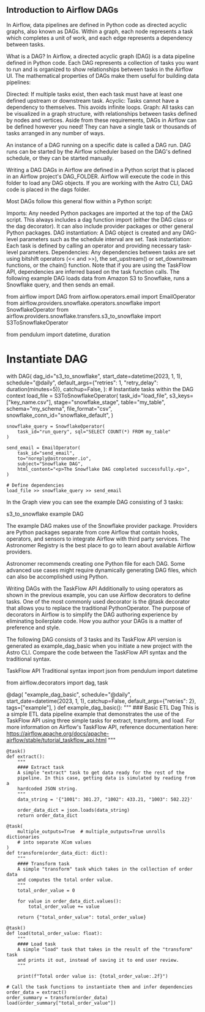 ## Introduction to Airflow DAGs
In Airflow, data pipelines are defined in Python code as directed acyclic graphs, also known as DAGs. Within a graph, each node represents a task which completes a unit of work, and each edge represents a dependency between tasks.


What is a DAG?
In Airflow, a directed acyclic graph (DAG) is a data pipeline defined in Python code. Each DAG represents a collection of tasks you want to run and is organized to show relationships between tasks in the Airflow UI. The mathematical properties of DAGs make them useful for building data pipelines:

Directed: If multiple tasks exist, then each task must have at least one defined upstream or downstream task.
Acyclic: Tasks cannot have a dependency to themselves. This avoids infinite loops.
Graph: All tasks can be visualized in a graph structure, with relationships between tasks defined by nodes and vertices.
Aside from these requirements, DAGs in Airflow can be defined however you need! They can have a single task or thousands of tasks arranged in any number of ways.

An instance of a DAG running on a specific date is called a DAG run. DAG runs can be started by the Airflow scheduler based on the DAG's defined schedule, or they can be started manually.

Writing a DAG
DAGs in Airflow are defined in a Python script that is placed in an Airflow project's DAG_FOLDER. Airflow will execute the code in this folder to load any DAG objects. If you are working with the Astro CLI, DAG code is placed in the dags folder.

Most DAGs follow this general flow within a Python script:

Imports: Any needed Python packages are imported at the top of the DAG script. This always includes a dag function import (either the DAG class or the dag decorator). It can also include provider packages or other general Python packages.
DAG instantiation: A DAG object is created and any DAG-level parameters such as the schedule interval are set.
Task instantiation: Each task is defined by calling an operator and providing necessary task-level parameters.
Dependencies: Any dependencies between tasks are set using bitshift operators (<< and >>), the set_upstream() or set_downstream functions, or the chain() function. Note that if you are using the TaskFlow API, dependencies are inferred based on the task function calls.
The following example DAG loads data from Amazon S3 to Snowflake, runs a Snowflake query, and then sends an email.

from airflow import DAG
from airflow.operators.email import EmailOperator
from airflow.providers.snowflake.operators.snowflake import SnowflakeOperator
from airflow.providers.snowflake.transfers.s3_to_snowflake import S3ToSnowflakeOperator

from pendulum import datetime, duration

# Instantiate DAG
with DAG(
    dag_id="s3_to_snowflake",
    start_date=datetime(2023, 1, 1),
    schedule="@daily",
    default_args={"retries": 1, "retry_delay": duration(minutes=5)},
    catchup=False,
):
    # Instantiate tasks within the DAG context
    load_file = S3ToSnowflakeOperator(
        task_id="load_file",
        s3_keys=["key_name.csv"],
        stage="snowflake_stage",
        table="my_table",
        schema="my_schema",
        file_format="csv",
        snowflake_conn_id="snowflake_default",
    )

    snowflake_query = SnowflakeOperator(
        task_id="run_query", sql="SELECT COUNT(*) FROM my_table"
    )

    send_email = EmailOperator(
        task_id="send_email",
        to="noreply@astronomer.io",
        subject="Snowflake DAG",
        html_content="<p>The Snowflake DAG completed successfully.<p>",
    )

    # Define dependencies
    load_file >> snowflake_query >> send_email

In the Graph view you can see the example DAG consisting of 3 tasks:

s3_to_snowflake example DAG

The example DAG makes use of the Snowflake provider package. Providers are Python packages separate from core Airflow that contain hooks, operators, and sensors to integrate Airflow with third party services. The Astronomer Registry is the best place to go to learn about available Airflow providers.

Astronomer recommends creating one Python file for each DAG. Some advanced use cases might require dynamically generating DAG files, which can also be accomplished using Python.

Writing DAGs with the TaskFlow API
Additionally to using operators as shown in the previous example, you can use Airflow decorators to define tasks. One of the most commonly used decorator is the @task decorator that allows you to replace the traditional PythonOperator. The purpose of decorators in Airflow is to simplify the DAG authoring experience by eliminating boilerplate code. How you author your DAGs is a matter of preference and style.

The following DAG consists of 3 tasks and its TaskFlow API version is generated as example_dag_basic when you initiate a new project with the Astro CLI. Compare the code between the TaskFlow API syntax and the traditional syntax.

TaskFlow API
Traditional syntax
import json
from pendulum import datetime

from airflow.decorators import dag, task


@dag(
    "example_dag_basic",
    schedule="@daily",
    start_date=datetime(2023, 1, 1),
    catchup=False,
    default_args={"retries": 2},
    tags=["example"],
)
def example_dag_basic():
    """
    ### Basic ETL Dag
    This is a simple ETL data pipeline example that demonstrates the use of
    the TaskFlow API using three simple tasks for extract, transform, and load.
    For more information on Airflow's TaskFlow API, reference
    documentation here:
    https://airflow.apache.org/docs/apache-airflow/stable/tutorial_taskflow_api.html
    """

    @task()
    def extract():
        """
        #### Extract task
        A simple "extract" task to get data ready for the rest of the
        pipeline. In this case, getting data is simulated by reading from a
        hardcoded JSON string.
        """
        data_string = '{"1001": 301.27, "1002": 433.21, "1003": 502.22}'

        order_data_dict = json.loads(data_string)
        return order_data_dict

    @task(
        multiple_outputs=True  # multiple_outputs=True unrolls dictionaries
        # into separate XCom values
    )
    def transform(order_data_dict: dict):
        """
        #### Transform task
        A simple "transform" task which takes in the collection of order data
        and computes the total order value.
        """
        total_order_value = 0

        for value in order_data_dict.values():
            total_order_value += value

        return {"total_order_value": total_order_value}

    @task()
    def load(total_order_value: float):
        """
        #### Load task
        A simple "load" task that takes in the result of the "transform" task
        and prints it out, instead of saving it to end user review.
        """

        print(f"Total order value is: {total_order_value:.2f}")

    # Call the task functions to instantiate them and infer dependencies
    order_data = extract()
    order_summary = transform(order_data)
    load(order_summary["total_order_value"])
